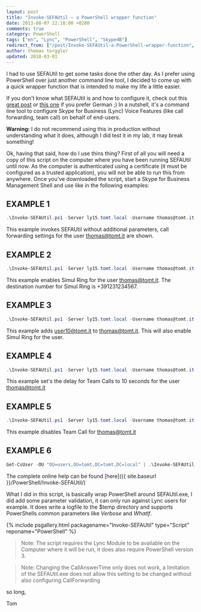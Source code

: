 ```yaml
---
layout: post
title: "Invoke-SEFAUtil – a PowerShell wrapper function"
date: 2013-08-07 22:18:00 +0200
comments: true
category: PowerShell
tags: ["en", "Lync", "PowerShell", "Skype4B"]
redirect_from: ["/post/Invoke-SEFAUtil-a-PowerShell-wrapper-function", "/post/invoke-sefautil-a-powershell-wrapper-function"]
author: thomas torggler
updated: 2018-03-01
---
```


I had to use SEFAUtil to get some tasks done the other day. As I prefer using PowerShell over just another command line tool, I decided to come up with a quick wrapper function that is intended to make my life a little easier.

<!-- more -->

If you don't know what SEFAUtil is and how to configure it, check out this [great post](http://blogs.technet.com/b/jenstr/archive/2010/12/07/how-to-get-sefautil-running.aspx) or [this one](http://www.msxfaq.de/lync/sefautil.htm) if you prefer German ;) In a nutshell, it's a command line tool to configure Skype for Business (Lync) Voice Features (like call forwarding, team call) on behalf of end-users.

**Warning:** I do not recommend using this in production without understanding what it does, although I did test it in my lab, it may break something!

Ok, having that said, how do I use thins thing? First of all you will need a copy of this script on the computer where you have been running SEFAUtil until now. As the computer is authenticated using a certificate (it must be configured as a trusted application), you will not be able to run this from anywhere. Once you've downloaded the script, start a Skype for Business Management Shell and use like in the following examples:

## EXAMPLE 1

```powershell
.\Invoke-SEFAUtil.ps1 -Server ly15.tomt.local -Username thomas@tomt.it 
```

This example invokes SEFAUtil without additional parameters, call forwarding settings for the user thomas@tomt.it are shown.

## EXAMPLE 2

```powershell
.\Invoke-SEFAUtil.ps1 -Server ly15.tomt.local -Username thomas@tomt.it -EnableSimulRing +391231234567
```

This example enables Simul Ring for the user thomas@tomt.it. The destination number for Simul Ring is +391231234567.

## EXAMPLE 3

```powershell
.\Invoke-SEFAUtil.ps1 -Server ly15.tomt.local -Username thomas@tomt.it -AddTeamMember user10@tomt.it
``` 

This example adds user10@tomt.it to thomas@tomt.it. This will also enable Simul Ring for the user.

## EXAMPLE 4

```powershell
.\Invoke-SEFAUtil.ps1 -Server ly15.tomt.local -Username thomas@tomt.it -DelayRingTeam 10 
```

This example set's the delay for Team Calls to 10 seconds for the user thomas@tomt.it

## EXAMPLE 5

```powershell
.\Invoke-SEFAUtil.ps1 -Server ly15.tomt.local -Username thomas@tomt.it –DisableTeamCall
```

This example disables Team Call for thomas@tomt.it

## EXAMPLE 6

```powershell 
Get-CsUser -OU "OU=users,OU=tomt,DC=tomt,DC=local" | .\Invoke-SEFAUtil.ps1 -Server ly15.tomt.local -Verbose -AddDelegate thomas@tomt.it
```


The complete online help can be found [here]({{ site.baseurl }}/PowerShell/Invoke-SEFAUtil/)


What I did in this script, is basically wrap PowerShell around SEFAUtil.exe, I did add some parameter validation, it can only run against Lync users for example. It does write a logfile to the $temp directory and supports PowerShells common parameters like _Verbose_ and _WhatIf_.


{% include psgallery.html packagename="Invoke-SEFAUtil" type="Script" reponame="PowerShell" %}


> Note: The script requires the Lync Module to be available on the Computer where it will be run, it does also require PowerShell version 3.

> Note: Changing the CallAnswerTime only does not work, a limitation of the SEFAUtil.exe does not allow this setting to be changed without also configuring CallForwarding


so long,

Tom 

